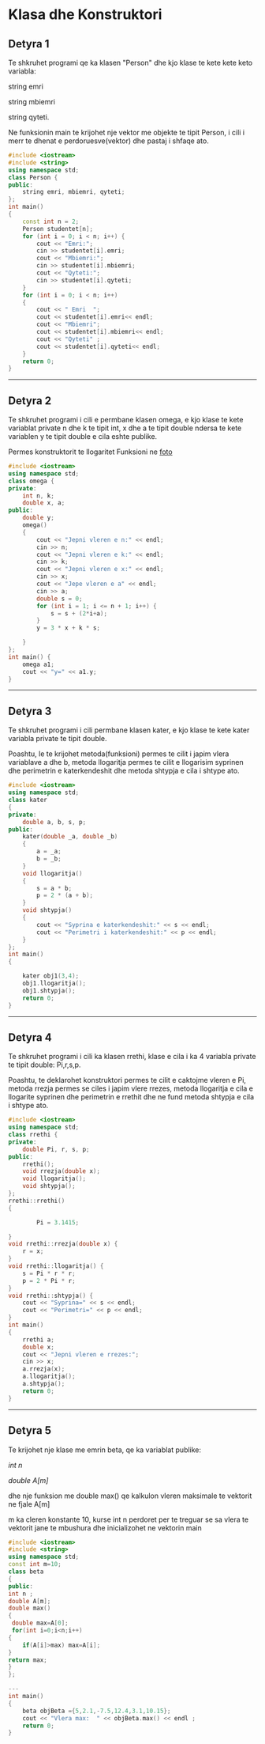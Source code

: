 # **Klasa dhe Konstruktori**

## Detyra 1

Te shkruhet programi qe ka klasen "Person" dhe kjo klase te kete kete keto variabla:


string emri


string mbiemri


string qyteti.


Ne funksionin main te krijohet nje vektor me objekte te tipit Person, i cili i merr te dhenat e perdoruesve(vektor) dhe pastaj i shfaqe ato.
```cpp
#include <iostream>
#include <string>
using namespace std;
class Person {
public:
    string emri, mbiemri, qyteti;
};
int main()
{
    const int n = 2;
    Person studentet[n];
    for (int i = 0; i < n; i++) {
        cout << "Emri:";
        cin >> studentet[i].emri;
        cout << "Mbiemri:";
        cin >> studentet[i].mbiemri;
        cout << "Qyteti:";
        cin >> studentet[i].qyteti;
    }
    for (int i = 0; i < n; i++)
    {
        cout << " Emri  ";
        cout << studentet[i].emri<< endl;
        cout << "Mbiemri";
        cout << studentet[i].mbiemri<< endl;
        cout << "Qyteti" ;
        cout << studentet[i].qyteti<< endl;
    }
    return 0;
} 
```
---
## Detyra 2
Te shkruhet programi i cili e permbane klasen omega, e kjo klase te kete variablat private n dhe k te tipit int, x dhe a te tipit double ndersa te kete variablen y te tipit double e cila eshte publike.

 Permes konstruktorit te llogaritet Funksioni ne [foto](https://imgur.com/a/o4SYc0e)

```cpp
#include <iostream>
using namespace std;
class omega {
private:
    int n, k;
    double x, a;
public:
    double y;
    omega()
    {
        cout << "Jepni vleren e n:" << endl;
        cin >> n;
        cout << "Jepni vleren e k:" << endl;
        cin >> k;
        cout << "Jepni vleren e x:" << endl;
        cin >> x;
        cout << "Jepe vleren e a" << endl;
        cin >> a;
        double s = 0;
        for (int i = 1; i <= n + 1; i++) {
            s = s + (2*i+a);
        }
        y = 3 * x + k * s;

    }
};
int main() {
    omega a1;
    cout << "y=" << a1.y;
}
```
---
## Detyra 3 
Te shkruhet programi i cili permbane klasen kater, e kjo klase te kete kater variabla private te tipit double. 

Poashtu, le te krijohet metoda(funksioni) permes te cilit i japim vlera variablave a dhe b, metoda llogaritja permes te cilit e llogarisim syprinen dhe perimetrin e katerkendeshit dhe metoda shtypja e cila i shtype ato.

```cpp 
#include <iostream>
using namespace std;
class kater
{
private:
    double a, b, s, p;
public:
    kater(double _a, double _b)
    {
        a = _a;
        b = _b;
    }
    void llogaritja()
    {
        s = a * b;
        p = 2 * (a + b);
    }
    void shtypja()
    {
        cout << "Syprina e katerkendeshit:" << s << endl;
        cout << "Perimetri i katerkendeshit:" << p << endl;
    } 
};
int main()
{

    kater obj1(3,4);
    obj1.llogaritja();
    obj1.shtypja();
    return 0;
}
```
---
## Detyra 4 
Te shkruhet programi i cili ka klasen rrethi, klase e cila i ka 4 variabla private te tipit double: Pi,r,s,p.

 Poashtu, te deklarohet konstruktori permes te cilit e caktojme vleren e Pi, metoda rrezja permes se ciles i japim vlere rrezes, metoda llogaritja e cila e llogarite syprinen dhe perimetrin e rrethit dhe ne fund metoda shtypja e cila i shtype ato.

```cpp
#include <iostream>
using namespace std;
class rrethi {
private:
    double Pi, r, s, p;
public:
    rrethi();
    void rrezja(double x);
    void llogaritja();
    void shtypja();
};
rrethi::rrethi()
{

        Pi = 3.1415;

}
void rrethi::rrezja(double x) {
    r = x;
}
void rrethi::llogaritja() {
    s = Pi * r * r;
    p = 2 * Pi * r;
}
void rrethi::shtypja() {
    cout << "Syprina=" << s << endl;
    cout << "Perimetri=" << p << endl;
}
int main()
{
    rrethi a;
    double x;
    cout << "Jepni vleren e rrezes:";
    cin >> x;
    a.rrezja(x);
    a.llogaritja();
    a.shtypja();
    return 0;
}
```
---
## Detyra 5 
Te krijohet nje klase me emrin beta, qe ka variablat publike:

*int n*


*double A[m]*

dhe nje funksion me double max() qe kalkulon vleren maksimale te vektorit ne fjale A[m]


m ka cleren konstante 10, kurse int n perdoret per te treguar se sa vlera te vektorit jane te mbushura dhe inicializohet ne vektorin main 
```cpp
#include <iostream>
#include <string>
using namespace std;
const int m=10;
class beta
{
public:
int n ;
double A[m];
double max()
{
 double max=A[0];
 for(int i=0;i<n;i++)
{    
    if(A[i]>max) max=A[i];
}
return max;
}
};

---
int main()
{
    beta objBeta ={5,2.1,-7.5,12.4,3.1,10.15};
    cout << "Vlera max:  " << objBeta.max() << endl ;
    return 0;
}
```